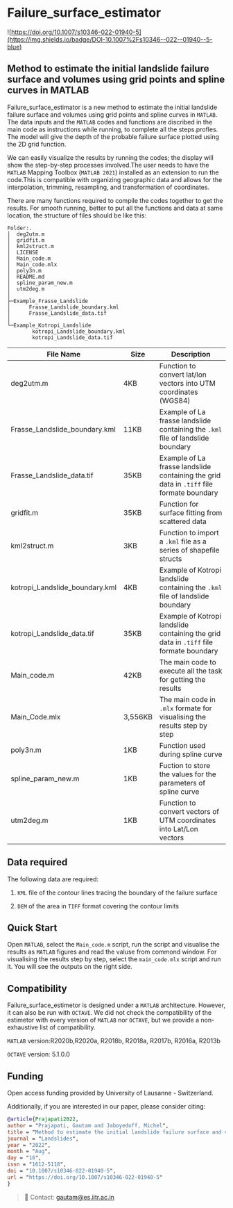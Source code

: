 # Failure_surface_estimator

![https://doi.org/10.1007/s10346-022-01940-5](https://img.shields.io/badge/DOI-10.1007%2Fs10346--022--01940--5-blue)


## Method to estimate the initial landslide failure surface and volumes using grid points and spline curves in MATLAB

Failure_surface_estimator is a new method to estimate the initial landslide failure surface and volumes using grid points and spline curves in `MATLAB`. The data inputs and the `MATLAB` codes and functions are discribed in the main code as instructions while running, to complete all the steps.profles. The model will give the depth of the probable failure surface plotted using the 2D grid function.

We can easily visualize the results by running the codes; the display will show the step-by-step processes involved.The user needs to have the `MATLAB` Mapping Toolbox (`MATLAB 2021`) installed as an extension to run the code.This is compatible with organizing geographic data and allows for the interpolation, trimming, resampling, and transformation of coordinates.

There are many functions required to compile the codes together to get the results. For smooth running, better to put all the functions and data at same location, the structure of files should be like this:

```
Folder:.
│  deg2utm.m
│  gridfit.m
│  kml2struct.m
│  LICENSE
│  Main_code.m
│  Main_code.mlx
│  poly3n.m
│  README.md
│  spline_param_new.m
│  utm2deg.m
│
├─Example_Frasse_Landslide
│      Frasse_Landslide_boundary.kml
│      Frasse_Landslide_data.tif
│
└─Example_Kotropi_Landslide
        kotropi_Landslide_boundary.kml
        kotropi_Landslide_data.tif
```

| **File Name**                  | **Size** | **Description**                                                                        |
| ------------------------------ | -------- | -------------------------------------------------------------------------------------- |
| deg2utm.m                      | 4KB      | Function to convert lat/lon vectors into UTM coordinates (WGS84)                       |
| Frasse_Landslide_boundary.kml  | 11KB     | Example of La frasse landslide containing the `.kml` file of landslide boundary          |
| Frasse_Landslide_data.tif      | 35KB     | Example of La frasse landslide containing the grid data in `.tiff` file formate boundary |
| gridfit.m                      | 35KB     | Function for surface fitting from scattered data                                       |
| kml2struct.m                   | 3KB      | Function to import a `.kml` file as a series of shapefile structs                      |
| kotropi_Landslide_boundary.kml | 4KB      | Example of Kotropi landslide containing the `.kml` file of landslide boundary            |
| kotropi_Landslide_data.tif     | 35KB     | Example of Kotropi landslide containing the grid data in `.tiff` file formate boundary   |
| Main_code.m                    | 42KB     | The main code to execute all the task for getting the results                          |
| Main_Code.mlx                  | 3,556KB  | The main code in `.mlx` formate for visualising the results step by step               |
| poly3n.m                       | 1KB      | Function used during spline curve                                                      |
| spline_param_new.m             | 1KB      | Fuction to store the values for the parameters of spline curve                         |
| utm2deg.m                      | 1KB      | Function to convert vectors of UTM coordinates into Lat/Lon vectors                    |

## Data required
The following data are required:

1. `KML` file of the contour lines tracing the boundary of the failure surface

2. `DEM` of the area in `TIFF` format covering the contour limits

## Quick Start

Open `MATLAB`, select the `Main_code.m` script, run the script and visualise the results as `MATLAB` figures and read the valuse from  commond window. For visualising the results step by step, select the `main_code.mlx` script and run it. You will see the outputs on the right side. 

## Compatibility

Failure_surface_estimetor is designed under a `MATLAB` architecture. However, it can also be run with `OCTAVE`. We did not check the compatibility of the estimetor with every version of `MATLAB` nor `OCTAVE`, but we provide a non-exhaustive list of compatibility.

`MATLAB` version:R2020b,R2020a, R2018b, R2018a, R2017b, R2016a, R2013b

`OCTAVE` version: 5.1.0.0

## Funding

Open access funding provided by University of Lausanne - Switzerland.

Additionally, if you are interested in our paper, please consider citing:

```bibtex
@article{Prajapati2022,
author = "Prajapati, Gautam and Jaboyedoff, Michel",
title = "Method to estimate the initial landslide failure surface and volumes using grid points and spline curves in MATLAB",
journal = "Landslides",
year = "2022",
month = "Aug",
day = "16",
issn = "1612-5118",
doi = "10.1007/s10346-022-01940-5",
url = "https://doi.org/10.1007/s10346-022-01940-5"
}
```

> 📧 Contact: gautam@es.iitr.ac.in
